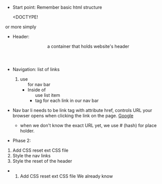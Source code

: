 - Start point: Remember basic html structure

  <DOCTYPE! <!DOCTYPE html>
<html>
<head>
  <meta charset="utf-8" />
  <meta http-equiv="X-UA-Compatible" content="IE=edge">
  <title>Page Title</title>
  <meta name="viewport" content="width=device-width, initial-scale=1">
  <link rel="stylesheet" type="text/css" media="screen" href="main.css" />
  <script src="main.js"></script>
</head>
<body>
  
</body>
</html>

or more simply

<!DOCTYPE html>
<head>
  <!-- meta info goes here -->
</head>
<body>
  <!-- Content goes here -->
</body>

- Header: <header> a container that holds website's header

- Navigation: list of links
  1) use <ul> for nav bar
  2) Inside of <ul> use list item <li> tag for each link in our nav bar

- Nav bar li needs to be link
  <a> tag with attribute href, controls URL your browser opens when clicking the link on the page.
  <a href="http://www.google.com">Google</a>
  - when we don't know the exact URL yet, we use # (hash) for place holder.  

- Phase 2: 
1) Add CSS reset ext CSS file
2) Style the nav links
3) Style the reset of the header

- 1) Add CSS reset ext CSS file
We already know <style> is one way to include CSS into HTML.  Next, CSS can be included via <link> tag which is external css file.

  * link tag must have 2 things:
    1) href - a URL where the CSS file lives
    2) rel - which should always be set to "stylesheet"
    ex) 
    <link href="http://dash.ga.co/normalize.css" rel="stylesheet">
    - good to always include normalize.css to all web project.

  - by default browser gives some padding to list bullets points which makes links off-center!  We may fix this by using padding property to set 10px of padding on all sides.  As a default, bullet points are part of 40 px padding only left for ul padding.  By giving 10px you move the bullet off the screen and center the ul element.
    ul {
      /* fixing the list nav links be centered */
      padding: 10px; 
    }

    <ul>
      <li><a href="#">About Me</a></li>
      <li><a href="#">Best Poems</a></li>
      <li><a href="#">Worst Poems</a></li>
    </ul>
- Make list to look horizontal
  li {
    display: inline;
  }
  display usu. two types: block or inline.
  * block: stretch whole width of the page
  * inline: <a> is by default display inline. element exist within the normal flow of the text they're contained within - no line breaks, no taking up the whole width of the page.

  * giving links some breathing room:
    li {
      display: inline;
      padding: 0px 10px 0 10px;
    }

- Header style
  header {
    text-align: center;
    background: url("http://dash.ga.co/assets/jeff-bg.png");
    background-size: cover;
  }

- if you want to style links color; you must explicitly set it to the color; unlike heading or paragraph tag; it won't inherit from its parent element.
  a {
    color: white;
  }

- padding (inside) vs margin (outside)

- border CSS to have white border with rounded edges! prop short hand for border-width, border-style, and border-color.
  border: 7px solid white;
  border-radius: 20px;

- Lesson 3:
  1) Give the content a responsive design
  2) Learn about advanced colors
  3) Make our own "like" button in Javascript

- 1) Give the content a responsive design
 * give your site response to different device width gracefully
 first focus on restructuring the site
 - Wrap <article> around each blog post, lets group together multiple HTML elements that forms a single piece of content.

  ex) 
  <article>
    <h2>Succulents freegan vegan letterpress brunch chambray</h2>
      <p>Typewriter synth sustainable enamel pin schlitz fashion axe. Disrupt put a bird on it etsy tofu whatever next level occupy photo booth subway tile synth VHS wayfarers man bun. Meditation echo park cardigan photo booth portland, fanny pack neutra authentic pickled. Lumbersexual actually before they sold out yuccie tousled, retro gluten-free wolf bicycle rights.</p>
  </article>

- Article stretches out too much; narrower, center
(easier to read)

- Center content hack: adding margin 0 auto center my blog.  Margin controls space btwn outside of an element and other elements around it.  When setting 0 auto, 0 margin top/bottom, auto left/right.  Auto means margin stretches all the way to the edge of the page.
  article {
    width: 500px;
    padding: 20px;
    margin: 0 auto; // centers content
  }

!! very useful !! remember margin: 0 auto trick!!

- responsive trick: 
1) content width update width: 500px; to max-width: 500px;
  - Using max-width: instead of width means article elements can be smaller than 500px, but not any larger.

2) nav bar and title looks so squished when browser window is really small.
  * fix using media query, a technique allows CSS styles that only activate when the browser is a certain width.

  /* if browser window smaller than 500px - apply condition */
    @media (max-width: 500px) { // this is setting a condition - when browser is smaller than 500px, if true; activate CSS inside!
      body {
        background: red;
      }
    }

3) Style: Make the page look better at narrower width (mobile devices)
  Few things when things are smaller (mobile screen):
    1) Heading should be smaller!
    
    2) Nav links should sit on top of each other (display: block), rather than horizontally (display: inline)

      ex) 
      // smaller screen
      @media (max-width: 500px) {
        h1 { //Heading should be smaller!
          font-size: 36px; //
        }
        li { //stack nav bar vertical
          display: block;
          padding: 5px;
        }
      }

## learn git 101
mnelson:Desktop mnelson$ cd ~/Desktop
mnelson:Desktop mnelson$ mkdir myproject
mnelson:Desktop mnelson$ cd myproject/

> ls -la // see the detail hidden folders like .git

- Anatomy of Hex color code:
ex) #F00
1) always starts with #
2) first Character controls the amount of redness. It ranges from 0(no red at all) to F(100% red).
3) second Character controls the amount of green. 0 to F
4) third Char controls amount of blue.  0 to F
- TOGETHER RGB!!!  Hex work by "mix" of 3 primary colors!

#000 black (no color)
#FFF white (All color present)

#F00 RED (100 R, 0 G, 0 B)
- rgba() add alpha (transparency) to the mix!

background: rgba(0, 0, 0, 0.5);
// black with 50% opacity

- RGBA color with transparency
rgba(255, 255, 255, 1) // white color (presence of all color)
Instead of 0-F scale RGB, RGBA use 0-255 with A transparency 0-1 scale. 

## Like button using JavaScript!! Make webpage interactive
* it won't save data (we need back-end server such as frameworks like Ruby on Rails to save things)
- Goal: a button that reacts when clicked!!
  1) make button HTML
